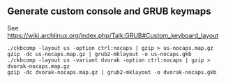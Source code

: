 ## Generate custom console and GRUB keymaps

See https://wiki.archlinux.org/index.php/Talk:GRUB#Custom_keyboard_layout

```
./ckbcomp -layout us -option ctrl:nocaps | gzip > us-nocaps.map.gz
gzip -dc us-nocaps.map.gz | grub2-mklayout -o us-nocaps.gkb
./ckbcomp -layout us -variant dvorak -option ctrl:nocaps | gzip > dvorak-nocaps.map.gz
gzip -dc dvorak-nocaps.map.gz | grub2-mklayout -o dvorak-nocaps.gkb
```

